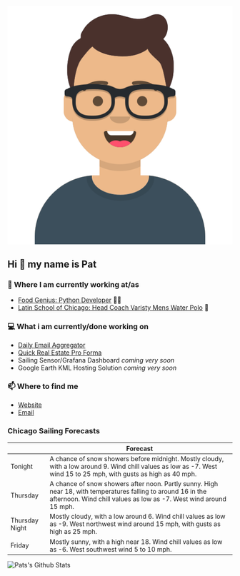 [![Social banner for p-j-falconer](https://raw.githubusercontent.com/P-J-FALCONER/P-J-FALCONER/master/assets/avataaars.svg)](https://patfalconer.com/)
## Hi :wave: my name is Pat

### 💼 Where I am currently working at/as
- [Food Genius: Python Developer](https://getfoodgenius.com/) 🍔🐍
- [Latin School of Chicago: Head Coach Varisty Mens Water Polo](https://www.latinschool.org/) 🤽


### 💻 What i am currently/done working on
 - [Daily Email Aggregator](https://github.com/P-J-FALCONER/dott_daily_mail)
 - [Quick Real Estate Pro Forma](https://github.com/P-J-FALCONER/henry)
 - Sailing Sensor/Grafana Dashboard *coming very soon*
 - Google Earth KML Hosting Solution *coming very soon*

### 📫 Where to find me
 - [Website](https://patfalconer.com/)
 - [Email](mailto:patrick.j.falconer@gmail.com)


### Chicago Sailing Forecasts
|   | Forecast  |
|---|---|
| Tonight | A chance of snow showers before midnight. Mostly cloudy, with a low around 9. Wind chill values as low as -7. West wind 15 to 25 mph, with gusts as high as 40 mph. |
| Thursday | A chance of snow showers after noon. Partly sunny. High near 18, with temperatures falling to around 16 in the afternoon. Wind chill values as low as -7. West wind around 15 mph. |
| Thursday Night | Mostly cloudy, with a low around 6. Wind chill values as low as -9. West northwest wind around 15 mph, with gusts as high as 25 mph. |
| Friday | Mostly sunny, with a high near 18. Wind chill values as low as -6. West southwest wind 5 to 10 mph. |

![Pats's Github Stats](https://github-readme-stats.vercel.app/api?username=p-j-falconer&show_icons=true&theme=radical)
